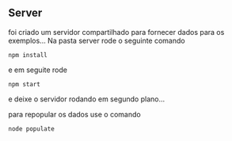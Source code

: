 ## Server

foi criado um servidor compartilhado para fornecer
dados para os exemplos...
Na pasta server rode o seguinte comando

``` shell
npm install
```

e em seguite rode 

``` shell
npm start
```

e deixe o servidor rodando em segundo plano...

para repopular os dados use o comando

```shell
node populate
```
